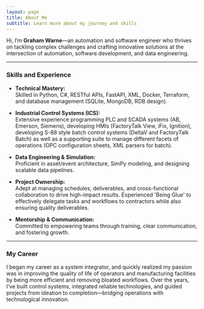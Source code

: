 ```yaml
---
layout: page
title: About Me
subtitle: Learn more about my journey and skills
---
```


Hi, I’m **Graham Warne**—an automation and software engineer who thrives on tackling complex challenges and crafting innovative solutions at the intersection of automation, software development, and data engineering.

---

### Skills and Experience

- **Technical Mastery:**  
  Skilled in Python, C#, RESTful APIs, FastAPI, XML, Docker, Terraform, and database management (SQLite, MongoDB, RDB design).

- **Industrial Control Systems (ICS):**  
  Extensive experience programming PLC and SCADA systems (AB, Emerson, Siemens), developing HMIs (FactoryTalk View, iFix, Ignition), developing S-88 style batch control systems (DeltaV and FactoryTalk Batch) as well as a supporting suite to manage different facets of operations (OPC configuration sheets, XML parsers for batch).

- **Data Engineering & Simulation:**  
  Proficient in asset/event architecture, SimPy modeling, and designing scalable data pipelines.

- **Project Ownership:**  
  Adept at managing schedules, deliverables, and cross-functional collaboration to drive high-impact results. Experienced 'Being Glue' to effectively delegate tasks and workflows to contractors while also ensuring quality deliverables.

- **Mentorship & Communication:**  
  Committed to empowering teams through training, clear communication, and fostering growth.

---

### My Career
I began my career as a system integrator, and quickly realized my passion was in improving the quality of life of operators and manufacturing facilities by being more efficient and removing bloated workflows. Over the years, I’ve built control systems, integrated reliable technologies, and guided projects from ideation to completion—bridging operations with technological innovation.

